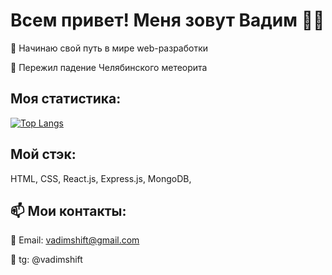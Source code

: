 # Всем привет! Меня зовут Вадим :raising_hand_man:

:small_blue_diamond: Начинаю свой путь в мире web-разработки

:small_blue_diamond: Пережил падение Челябинского метеорита

## Моя статистика:

[![Top Langs](https://github-readme-stats.vercel.app/api/top-langs/?username=vadimshift&langs_count=8)](https://github.com/vadimshift/github-readme-stats)

## Мой стэк: 
HTML, CSS, React.js, Express.js, MongoDB,


## :mailbox: Мои контакты:

:small_orange_diamond: Email: vadimshift@gmail.com

:small_orange_diamond: tg: @vadimshift
